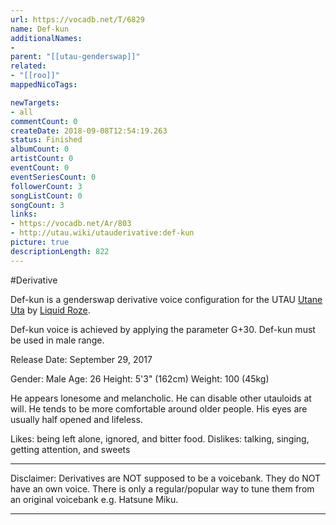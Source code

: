 ```yaml
---
url: https://vocadb.net/T/6829
name: Def-kun
additionalNames: 
- 
parent: "[[utau-genderswap]]"
related:
- "[[roo]]"
mappedNicoTags:

newTargets:
- all
commentCount: 0
createDate: 2018-09-08T12:54:19.263
status: Finished
albumCount: 0
artistCount: 0
eventCount: 0
eventSeriesCount: 0
followerCount: 3
songListCount: 0
songCount: 3
links: 
- https://vocadb.net/Ar/803
- http://utau.wiki/utauderivative:def-kun
picture: true
descriptionLength: 822
---
```


#Derivative

Def-kun is a genderswap derivative voice configuration for the UTAU [Utane Uta](https://vocadb.net/Ar/803) by [Liquid Roze](https://vocadb.net/Ar/62156).

Def-kun voice is achieved by applying the parameter G+30. Def-kun must be used in male range.

Release Date: September 29, 2017

Gender: Male
Age: 26
Height: 5'3" (162cm)
Weight: 100 (45kg)

He appears lonesome and melancholic. He can disable other utauloids at will.
He tends to be more comfortable around older people.
His eyes are usually half opened and lifeless.

Likes: being left alone, ignored, and bitter food.
Dislikes: talking, singing, getting attention, and sweets
___
Disclaimer:
Derivatives are NOT supposed to be a voicebank. They do NOT have an own voice. There is only a regular/popular way to tune them from an original voicebank e.g. Hatsune Miku.

---

